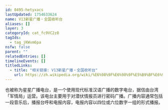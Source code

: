 ```yaml
---
id: 0495-hetyxacs
lastUpdated: 1754633624
name: V13新星广播・全国收听台
aliases: []
layer: 3
categoryId: cat_fc9VC2z8
tagIds:
  - tag_jKWvm6pa
nsfw: false
parent: ""
relatedEntries: []
timelineEvents: []
titledLinks:
  - title: "相关链接: V13新星广播・全国收听台"
    url: https://zh.wikipedia.org/wiki/%E6%98%9F%E6%98%9F%E5%B9%BF%E6%92%AD%E7%94%B5%E5%8F%B0
---
```


也被称为星星广播电台，是一个使用现代标准汉语广播的数字电台，据信由台湾「军情局」运营。该电台主要用于对潜伏情报员进行密码广播。广播内容通常包括一段音乐后，播报台呼和电报内容，电报内容以四位或六位数字一组的形式播报。